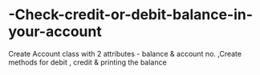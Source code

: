 # -Check-credit-or-debit-balance-in-your-account
Create Account class with 2 attributes - balance &amp; account no. ,Create methods for debit , credit &amp; printing the balance 
